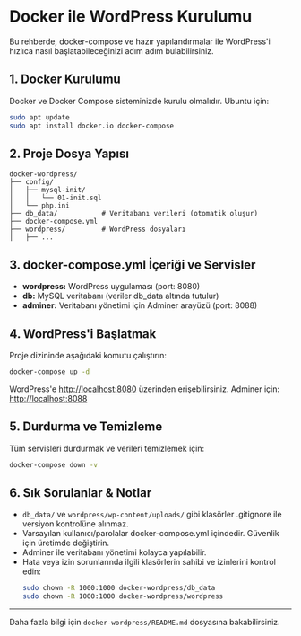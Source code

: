 # Docker ile WordPress Kurulumu

Bu rehberde, docker-compose ve hazır yapılandırmalar ile WordPress'i hızlıca nasıl başlatabileceğinizi adım adım bulabilirsiniz.

## 1. Docker Kurulumu

Docker ve Docker Compose sisteminizde kurulu olmalıdır. Ubuntu için:

```bash
sudo apt update
sudo apt install docker.io docker-compose
```

## 2. Proje Dosya Yapısı

```
docker-wordpress/
├── config/
│   ├── mysql-init/
│   │   └── 01-init.sql
│   └── php.ini
├── db_data/           # Veritabanı verileri (otomatik oluşur)
├── docker-compose.yml
├── wordpress/         # WordPress dosyaları
│   ├── ...
```

## 3. docker-compose.yml İçeriği ve Servisler

- **wordpress:** WordPress uygulaması (port: 8080)
- **db:** MySQL veritabanı (veriler db_data altında tutulur)
- **adminer:** Veritabanı yönetimi için Adminer arayüzü (port: 8088)

## 4. WordPress'i Başlatmak

Proje dizininde aşağıdaki komutu çalıştırın:

```bash
docker-compose up -d
```

WordPress'e [http://localhost:8080](http://localhost:8080) üzerinden erişebilirsiniz.
Adminer için: [http://localhost:8088](http://localhost:8088)

## 5. Durdurma ve Temizleme

Tüm servisleri durdurmak ve verileri temizlemek için:

```bash
docker-compose down -v
```

## 6. Sık Sorulanlar & Notlar

- `db_data/` ve `wordpress/wp-content/uploads/` gibi klasörler .gitignore ile versiyon kontrolüne alınmaz.
- Varsayılan kullanıcı/parolalar docker-compose.yml içindedir. Güvenlik için üretimde değiştirin.
- Adminer ile veritabanı yönetimi kolayca yapılabilir.
- Hata veya izin sorunlarında ilgili klasörlerin sahibi ve izinlerini kontrol edin:
  ```bash
  sudo chown -R 1000:1000 docker-wordpress/db_data
  sudo chown -R 1000:1000 docker-wordpress/wordpress
  ```

---

Daha fazla bilgi için `docker-wordpress/README.md` dosyasına bakabilirsiniz.
